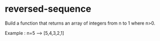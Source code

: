 # reversed-sequence
Build a function that returns an array of integers from n to 1 where n>0.

Example : n=5 --> [5,4,3,2,1]